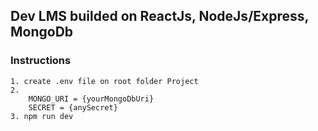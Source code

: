 ## Dev LMS builded on ReactJs, NodeJs/Express, MongoDb

### Instructions

```
1. create .env file on root folder Project
2.
    MONGO_URI = {yourMongoDbUri}
    SECRET = {anySecret}
3. npm run dev
```
